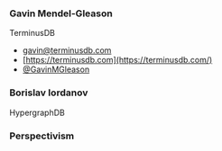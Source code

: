 ### Gavin Mendel-Gleason
TerminusDB
-   [gavin@terminusdb.com](mailto:gavin@terminusdb.com)
-   [https://terminusdb.com](https://terminusdb.com/)
-   [@GavinMGleason](https://twitter.com/GavinMGleason)

### Borislav Iordanov
HypergraphDB

### Perspectivism

